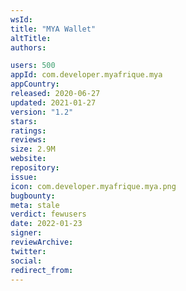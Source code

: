 ```yaml
---
wsId: 
title: "MYA Wallet"
altTitle: 
authors:

users: 500
appId: com.developer.myafrique.mya
appCountry: 
released: 2020-06-27
updated: 2021-01-27
version: "1.2"
stars: 
ratings: 
reviews: 
size: 2.9M
website: 
repository: 
issue: 
icon: com.developer.myafrique.mya.png
bugbounty: 
meta: stale
verdict: fewusers
date: 2022-01-23
signer: 
reviewArchive:
twitter: 
social:
redirect_from:
---
```



